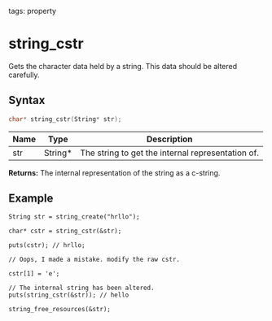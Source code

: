tags: property

# string_cstr

Gets the character data held by a string. This data should be altered carefully.

## Syntax

```c
char* string_cstr(String* str);
```

| Name | Type | Description |
| --- | --- | --- |
| str | String* | The string to get the internal representation of. |

**Returns:** The internal representation of the string as a c-string.

## Example

```
String str = string_create("hrllo");

char* cstr = string_cstr(&str);

puts(cstr); // hrllo;

// Oops, I made a mistake. modify the raw cstr.

cstr[1] = 'e';

// The internal string has been altered.
puts(string_cstr(&str)); // hello

string_free_resources(&str);
```